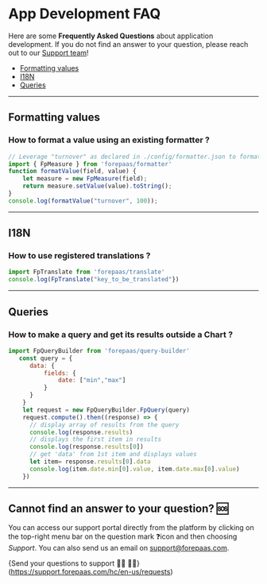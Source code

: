 # App Development FAQ
Here are some **Frequently Asked Questions** about application development.
If you do not find an answer to your question, please reach out to our [Support team](/jp/technical/sdk/app/faq?id=cannot-find-an-answer-to-your-question-🆘)!

* [Formatting values](/jp/technical/sdk/app/faq?id=formatting-values)
* [I18N](/jp/technical/sdk/app/faq?id=i18n)
* [Queries](/jp/technical/sdk/app/faq?id=queries)

---
## Formatting values

### How to format a value using an existing formatter ?
```jsx
// Leverage "turnover" as declared in ./config/formatter.json to format a given value
import { FpMeasure } from 'forepaas/formatter'
function formatValue(field, value) {
    let measure = new FpMeasure(field);
    return measure.setValue(value).toString();
}
console.log(formatValue("turnover", 100));
```


---
## I18N

### How to use registered translations ?
```jsx
import FpTranslate from 'forepaas/translate'
console.log(FpTranslate("key_to_be_translated"})
```

---
## Queries

### How to make a query and get its results outside a Chart ?
```jsx
import FpQueryBuilder from 'forepaas/query-builder'
   const query = {
      data: {
          fields: {
              date: ["min","max"]
          }
      }
    }
    let request = new FpQueryBuilder.FpQuery(query)
    request.compute().then((response) => {
      // display array of results from the query
      console.log(response.results)
      // displays the first item in results
      console.log(response.results[0])
      // get 'data' from 1st item and displays values
      let item= response.results[0].data
      console.log(item.date.min[0].value, item.date.max[0].value)
    })
```

---
## Cannot find an answer to your question? 🆘

You can access our support portal directly from the platform by clicking on the top-right menu bar on the question mark ❓icon and then choosing *Support*. You can also send us an email on support@forepaas.com.

{Send your questions to support 🙋‍♂️ 🙋‍♀️}(https://support.forepaas.com/hc/en-us/requests)
